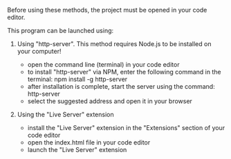 Before using these methods, the project must be opened in your code editor.

This program can be launched using:

1. Using "http-server". This method requires Node.js to be installed on your computer!

    - open the command line (terminal) in your code editor
    - to install "http-server" via NPM, enter the following command in the terminal: npm install -g http-server
    - after installation is complete, start the server using the command: http-server
    - select the suggested address and open it in your browser

2. Using the "Live Server" extension

    - install the "Live Server" extension in the "Extensions" section of your code editor
    - open the index.html file in your code editor
    - launch the "Live Server" extension